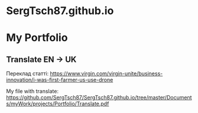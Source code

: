 # SergTsch87.github.io

# My Portfolio

## Translate EN -> UK

Переклад статті:
https://www.virgin.com/virgin-unite/business-innovation/i-was-first-farmer-us-use-drone

My file with translate:
https://github.com/SergTsch87/SergTsch87.github.io/tree/master/Documents/myWork/projects/Portfolio/Translate.pdf
